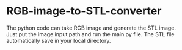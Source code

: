 # RGB-image-to-STL-converter
The python code can take RGB image and generate the STL image.<br>
Just put the image input path and run the main.py file. The STL file automatically save in your local directory.
